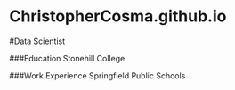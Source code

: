 # ChristopherCosma.github.io
#Data Scientist

###Education
Stonehill College

###Work Experience
Springfield Public Schools
